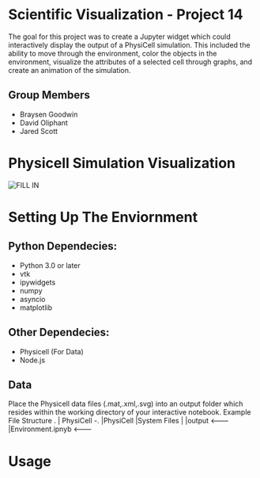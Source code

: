 # Scientific Visualization - Project 14
The goal for this project was to create a Jupyter widget which could interactively display the output of a  PhysiCell simulation.  This included the ability to move through the environment, color the objects in the environment, visualize the attributes of a selected cell through graphs, and create an animation of the simulation.
## Group Members
  * Braysen Goodwin
  * David Oliphant
  * Jared Scott
  
# Physicell Simulation Visualization
![FILL IN](/path/to/image.png "")

# Setting Up The Enviornment

## Python Dependecies:
  * Python 3.0 or later
  * vtk
  * ipywidgets
  * numpy
  * asyncio
  * matplotlib 
## Other  Dependecies:
  * Physicell (For Data) 
  * Node.js

## Data
Place the Physicell data files (.mat,.xml,.svg) into an output folder which resides within the working directory of your interactive notebook.
Example File Structure
.
|
PhysiCell
  -.
    |PhysiCell
    |System Files
    |
    |output            <---
    |Environment.ipnyb <---
    
# Usage
